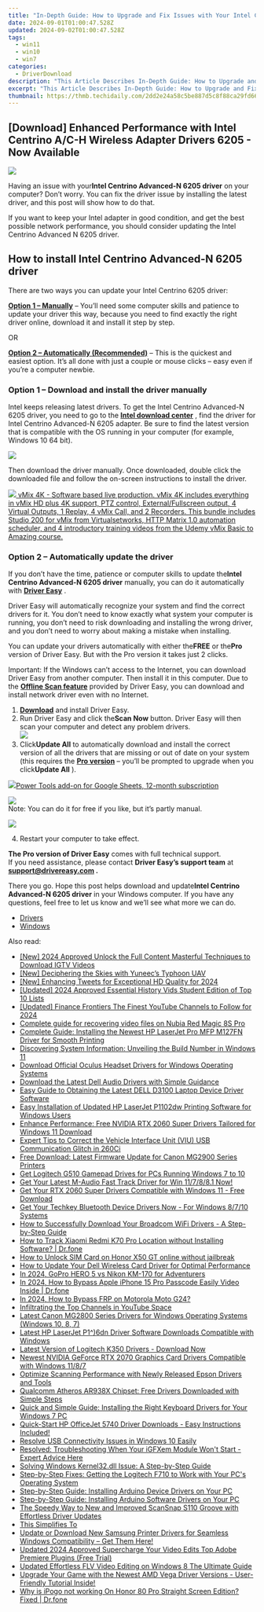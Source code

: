 ```yaml
---
title: "In-Depth Guide: How to Upgrade and Fix Issues with Your Intel Centrino Wireless N 2230 Driver"
date: 2024-09-01T01:00:47.528Z
updated: 2024-09-02T01:00:47.528Z
tags:
  - win11
  - win10
  - win7
categories:
  - DriverDownload
description: "This Article Describes In-Depth Guide: How to Upgrade and Fix Issues with Your Intel Centrino Wireless N 2230 Driver"
excerpt: "This Article Describes In-Depth Guide: How to Upgrade and Fix Issues with Your Intel Centrino Wireless N 2230 Driver"
thumbnail: https://thmb.techidaily.com/2dd2e24a58c5be887d5c8f88ca29fd663a35485eda34d7682bda60157d137f8e.png
---
```


## [Download] Enhanced Performance with Intel Centrino A/C-H Wireless Adapter Drivers 6205 - Now Available

![](https://images.drivereasy.com/wp-content/uploads/2018/10/img_5bbb234b9f877.png)

 Having an issue with your**Intel Centrino Advanced-N 6205 driver** on your computer? Don’t worry. You can fix the driver issue by installing the latest driver, and this post will show how to do that.

 If you want to keep your Intel adapter in good condition, and get the best possible network performance, you should consider updating the Intel Centrino Advanced N 6205 driver.

## How to install Intel Centrino Advanced-N 6205 driver

There are two ways you can update your Intel Centrino 6205 driver:

[**Option 1 – Manually**](https://tools.techidaily.com/drivereasy/download/) – You’ll need some computer skills and patience to update your driver this way, because you need to find exactly the right driver online, download it and install it step by step.

OR

**[Option 2 – Automatically (Recommended)](https://www.drivereasy.com/knowledge/intel-centrino-advanced-n-6205-driver-issues-in-windows-solved/#M2)**  – This is the quickest and easiest option. It’s all done with just a couple or mouse clicks – easy even if you’re a computer newbie.

### Option 1 – Download and install the driver manually

 Intel keeps releasing latest drivers. To get the Intel Centrino Advanced-N 6205 driver, you need to go to the **[Intel download center](https://downloadcenter.intel.com/)**  , find the driver for Intel Centrino Advanced-N 6205 adapter. Be sure to find the latest version that is compatible with the OS running in your computer (for example, Windows 10 64 bit).

![](https://images.drivereasy.com/wp-content/uploads/2018/10/img_5bbb2462338e2.jpg)

 Then download the driver manually. Once downloaded, double click the downloaded file and follow the on-screen instructions to install the driver.

<!-- affiliate ads begin -->
<a href="https://secure.2checkout.com/order/checkout.php?PRODS=30901369&QTY=1&AFFILIATE=108875&CART=1"> <img src="https://secure.avangate.com/images/merchant/ce9a6fb2becc2d235e62b125e9260102/products/1_copy_vMixCallScreenshot1-large.jpg" border="0"> vMix 4K - Software based live production. vMix 4K includes everything in vMix HD plus 4K support, PTZ control, External/Fullscreen output, 4 Virtual Outputs, 1 Replay, 4 vMix Call, and 2 Recorders. 
This bundle includes Studio 200 for vMix from Virtualsetworks, HTTP Matrix 1.0 automation scheduler, and 4 introductory training videos from the Udemy vMix Basic to Amazing course. </a>
<!-- affiliate ads end -->
### Option 2 – Automatically update the driver

 If you don’t have the time, patience or computer skills to update the**Intel Centrino Advanced-N 6205 driver** manually, you can do it automatically with **[Driver Easy](https://tools.techidaily.com/drivereasy/download/)**  .

 Driver Easy will automatically recognize your system and find the correct drivers for it. You don’t need to know exactly what system your computer is running, you don’t need to risk downloading and installing the wrong driver, and you don’t need to worry about making a mistake when installing.

 You can update your drivers automatically with either the**FREE** or the**Pro** version of Driver Easy. But with the Pro version it takes just 2 clicks.

 Important: If the Windows can’t access to the Internet, you can download Driver Easy from another computer. Then install it in this computer. Due to the **[Offline Scan feature](https://tools.techidaily.com/drivereasy/download/)**  provided by Driver Easy, you can download and install network driver even with no Internet.

1. [**Download**](https://tools.techidaily.com/drivereasy/download/) and install Driver Easy.
2. Run Driver Easy and click the**Scan Now** button. Driver Easy will then scan your computer and detect any problem drivers.  
![](https://images.drivereasy.com/wp-content/uploads/2018/10/img_5bbb254687bf9.jpg)
3. Click**Update All** to automatically download and install the correct version of all the drivers that are missing or out of date on your system (this requires the **[Pro version](https://tools.techidaily.com/drivereasy/download/)**  – you’ll be prompted to upgrade when you click**Update All** ).  
<!-- affiliate ads begin -->
<a href="https://secure.2checkout.com/order/checkout.php?PRODS=4721564&QTY=1&AFFILIATE=108875&CART=1"><img src="https://secure.avangate.com/images/merchant/c14a8df1e1b4d5297e9cb30cb34d5a00/products/copy_power-tools-48.png" border="0">Power Tools add-on for Google Sheets, 12-month subscription</a>
<!-- affiliate ads end -->
![](https://images.drivereasy.com/wp-content/uploads/2018/10/img_5bbb272158d57.jpg)  
 Note: You can do it for free if you like, but it’s partly manual.
<!-- affiliate ads begin -->
<a href="https://secure.2checkout.com/order/checkout.php?PRODS=4715391&QTY=1&AFFILIATE=108875&CART=1"><img src="https://secure.avangate.com/images/merchant/7f687767ccf20fcea1c9dc4a5adc2326/Digisigner_banner_728_x_90_color_version.png" border="0"></a>
<!-- affiliate ads end -->
4. Restart your computer to take effect.

**The Pro version of Driver Easy** comes with full technical support.  
 If you need assistance, please contact **Driver Easy’s support team** at **[support@drivereasy.com](https://tools.techidaily.com/drivereasy/download/) .**

 There you go. Hope this post helps download and update**Intel Centrino Advanced-N 6205 driver** in your Windows computer. If you have any questions, feel free to let us know and we’ll see what more we can do.

* [Drivers](https://tools.techidaily.com/drivereasy/download/)
* [Windows](https://tools.techidaily.com/drivereasy/download/)

<ins class="adsbygoogle"
     style="display:block"
     data-ad-format="autorelaxed"
     data-ad-client="ca-pub-7571918770474297"
     data-ad-slot="1223367746"></ins>



<ins class="adsbygoogle"
     style="display:block"
     data-ad-client="ca-pub-7571918770474297"
     data-ad-slot="8358498916"
     data-ad-format="auto"
     data-full-width-responsive="true"></ins>

<span class="atpl-alsoreadstyle">Also read:</span>
<div><ul>
<li><a href="https://instagram-videos.techidaily.com/new-2024-approved-unlock-the-full-content-masterful-techniques-to-download-igtv-videos/"><u>[New] 2024 Approved  Unlock the Full Content  Masterful Techniques to Download IGTV Videos</u></a></li>
<li><a href="https://article-files.techidaily.com/new-deciphering-the-skies-with-yuneecs-typhoon-uav/"><u>[New] Deciphering the Skies with Yuneec’s Typhoon UAV</u></a></li>
<li><a href="https://twitter-videos.techidaily.com/new-enhancing-tweets-for-exceptional-hd-quality-for-2024/"><u>[New] Enhancing Tweets for Exceptional HD Quality for 2024</u></a></li>
<li><a href="https://eaxpv-info.techidaily.com/updated-2024-approved-essential-history-vids-student-edition-of-top-10-lists/"><u>[Updated] 2024 Approved  Essential History Vids  Student Edition of Top 10 Lists</u></a></li>
<li><a href="https://eaxpv-info.techidaily.com/updated-finance-frontiers-the-finest-youtube-channels-to-follow-for-2024/"><u>[Updated] Finance Frontiers  The Finest YouTube Channels to Follow for 2024</u></a></li>
<li><a href="https://phone-solutions.techidaily.com/complete-guide-for-recovering-video-files-on-nubia-red-magic-8s-pro-by-fonelab-android-recover-video/"><u>Complete guide for recovering video files on Nubia Red Magic 8S Pro</u></a></li>
<li><a href="https://driver-download.techidaily.com/complete-guide-installing-the-newest-hp-laserjet-pro-mfp-m127fn-driver-for-smooth-printing/"><u>Complete Guide: Installing the Newest HP LaserJet Pro MFP M127FN Driver for Smooth Printing</u></a></li>
<li><a href="https://some-skills.techidaily.com/discovering-system-information-unveiling-the-build-number-in-windows-11/"><u>Discovering System Information: Unveiling the Build Number in Windows 11</u></a></li>
<li><a href="https://driver-download.techidaily.com/download-official-oculus-headset-drivers-for-windows-operating-systems/"><u>Download Official Oculus Headset Drivers for Windows Operating Systems</u></a></li>
<li><a href="https://driver-download.techidaily.com/download-the-latest-dell-audio-drivers-with-simple-guidance/"><u>Download the Latest Dell Audio Drivers with Simple Guidance</u></a></li>
<li><a href="https://driver-download.techidaily.com/easy-guide-to-obtaining-the-latest-dell-d3100-laptop-device-driver-software/"><u>Easy Guide to Obtaining the Latest DELL D3100 Laptop Device Driver Software</u></a></li>
<li><a href="https://driver-download.techidaily.com/easy-installation-of-updated-hp-laserjet-p1102dw-printing-software-for-windows-users/"><u>Easy Installation of Updated HP LaserJet P1102dw Printing Software for Windows Users</u></a></li>
<li><a href="https://driver-download.techidaily.com/enhance-performance-free-nvidia-rtx-2060-super-drivers-tailored-for-windows-11-download/"><u>Enhance Performance: Free NVIDIA RTX 2060 Super Drivers Tailored for Windows 11 Download</u></a></li>
<li><a href="https://driver-download.techidaily.com/expert-tips-to-correct-the-vehicle-interface-unit-viu-usb-communication-glitch-in-260ci/"><u>Expert Tips to Correct the Vehicle Interface Unit (VIU) USB Communication Glitch in 260Ci</u></a></li>
<li><a href="https://driver-download.techidaily.com/free-download-latest-firmware-update-for-canon-mg2900-series-printers/"><u>Free Download: Latest Firmware Update for Canon MG2900 Series Printers</u></a></li>
<li><a href="https://driver-download.techidaily.com/get-logitech-g510-gamepad-drives-for-pcs-running-windows-7-to-10/"><u>Get Logitech G510 Gamepad Drives for PCs Running Windows 7 to 10</u></a></li>
<li><a href="https://driver-download.techidaily.com/1722973295338-get-your-latest-m-audio-fast-track-driver-for-win-117881-now/"><u>Get Your Latest M-Audio Fast Track Driver for Win 11/7/8/8.1 Now!</u></a></li>
<li><a href="https://driver-download.techidaily.com/get-your-rtx-2060-super-drivers-compatible-with-windows-11-free-download/"><u>Get Your RTX 2060 Super Drivers Compatible with Windows 11 - Free Download</u></a></li>
<li><a href="https://driver-download.techidaily.com/get-your-techkey-bluetooth-device-drivers-now-for-windows-8710-systems/"><u>Get Your Techkey Bluetooth Device Drivers Now - For Windows 8/7/10 Systems</u></a></li>
<li><a href="https://driver-download.techidaily.com/1722974209948-how-to-successfully-download-your-broadcom-wifi-drivers-a-step-by-step-guide/"><u>How to Successfully Download Your Broadcom WiFi Drivers - A Step-by-Step Guide</u></a></li>
<li><a href="https://android-location-track.techidaily.com/how-to-track-xiaomi-redmi-k70-pro-location-without-installing-software-drfone-by-drfone-virtual-android/"><u>How to Track Xiaomi Redmi K70 Pro Location without Installing Software? | Dr.fone</u></a></li>
<li><a href="https://sim-unlock.techidaily.com/how-to-unlock-sim-card-on-honor-x50-gt-online-without-jailbreak-by-drfone-android/"><u>How to Unlock SIM Card on Honor X50 GT online without jailbreak</u></a></li>
<li><a href="https://driver-download.techidaily.com/how-to-update-your-dell-wireless-card-driver-for-optimal-performance/"><u>How to Update Your Dell Wireless Card Driver for Optimal Performance</u></a></li>
<li><a href="https://some-techniques.techidaily.com/in-2024-gopro-hero-5-vs-nikon-km-170-for-adventurers/"><u>In 2024, GoPro HERO 5 vs Nikon KM-170 for Adventurers</u></a></li>
<li><a href="https://iphone-unlock.techidaily.com/in-2024-how-to-bypass-apple-iphone-15-pro-passcode-easily-video-inside-drfone-by-drfone-ios/"><u>In 2024, How to Bypass Apple iPhone 15 Pro Passcode Easily Video Inside | Dr.fone</u></a></li>
<li><a href="https://android-frp.techidaily.com/in-2024-how-to-bypass-frp-on-motorola-moto-g24-by-drfone-android/"><u>In 2024, How to Bypass FRP on Motorola Moto G24?</u></a></li>
<li><a href="https://youtube-videos.techidaily.com/infiltrating-the-top-channels-in-youtube-space/"><u>Infiltrating the Top Channels in YouTube Space</u></a></li>
<li><a href="https://driver-download.techidaily.com/latest-canon-mg2800-series-drivers-for-windows-operating-systems-windows-10-8-7/"><u>Latest Canon MG2800 Series Drivers for Windows Operating Systems (Windows 10, 8, 7)</u></a></li>
<li><a href="https://driver-download.techidaily.com/latest-hp-laserjet-p16dn-driver-software-downloads-compatible-with-windows/"><u>Latest HP LaserJet P1^)6dn Driver Software Downloads Compatible with Windows</u></a></li>
<li><a href="https://driver-download.techidaily.com/1722973436985-latest-version-of-logitech-k350-drivers-download-now/"><u>Latest Version of Logitech K350 Drivers - Download Now</u></a></li>
<li><a href="https://driver-download.techidaily.com/newest-nvidia-geforce-rtx-2070-graphics-card-drivers-compatible-with-windows-1187/"><u>Newest NVIDIA GeForce RTX 2070 Graphics Card Drivers Compatible with Windows 11/8/7</u></a></li>
<li><a href="https://driver-download.techidaily.com/optimize-scanning-performance-with-newly-released-epson-drivers-and-tools/"><u>Optimize Scanning Performance with Newly Released Epson Drivers and Tools</u></a></li>
<li><a href="https://driver-download.techidaily.com/qualcomm-atheros-ar938x-chipset-free-drivers-downloaded-with-simple-steps/"><u>Qualcomm Atheros AR938X Chipset: Free Drivers Downloaded with Simple Steps</u></a></li>
<li><a href="https://driver-download.techidaily.com/quick-and-simple-guide-installing-the-right-keyboard-drivers-for-your-windows-7-pc/"><u>Quick and Simple Guide: Installing the Right Keyboard Drivers for Your Windows 7 PC</u></a></li>
<li><a href="https://driver-download.techidaily.com/quick-start-hp-officejet-5740-driver-downloads-easy-instructions-included/"><u>Quick-Start HP OfficeJet 5740 Driver Downloads - Easy Instructions Included!</u></a></li>
<li><a href="https://driver-download.techidaily.com/resolve-usb-connectivity-issues-in-windows-10-easily/"><u>Resolve USB Connectivity Issues in Windows 10 Easily</u></a></li>
<li><a href="https://driver-download.techidaily.com/1722967531716-resolved-troubleshooting-when-your-igfxem-module-wont-start-expert-advice-here/"><u>Resolved: Troubleshooting When Your iGFXem Module Won't Start - Expert Advice Here</u></a></li>
<li><a href="https://technical-tips.techidaily.com/solving-windows-kernel32dll-issue-a-step-by-step-guide/"><u>Solving Windows Kernel32.dll Issue: A Step-by-Step Guide</u></a></li>
<li><a href="https://driver-download.techidaily.com/step-by-step-fixes-getting-the-logitech-f710-to-work-with-your-pcs-operating-system/"><u>Step-by-Step Fixes: Getting the Logitech F710 to Work with Your PC's Operating System</u></a></li>
<li><a href="https://driver-download.techidaily.com/step-by-step-guide-installing-arduino-device-drivers-on-your-pc/"><u>Step-by-Step Guide: Installing Arduino Device Drivers on Your PC</u></a></li>
<li><a href="https://driver-download.techidaily.com/step-by-step-guide-installing-arduino-software-drivers-on-your-pc/"><u>Step-by-Step Guide: Installing Arduino Software Drivers on Your PC</u></a></li>
<li><a href="https://driver-download.techidaily.com/the-speedy-way-to-new-and-improved-scansnap-s110-groove-with-effortless-driver-updates/"><u>The Speedy Way to New and Improved ScanSnap S110 Groove with Effortless Driver Updates</u></a></li>
<li><a href="https://driver-download.techidaily.com/1722969777813-this-simplifies-to/"><u>This Simplifies To</u></a></li>
<li><a href="https://driver-download.techidaily.com/update-or-download-new-samsung-printer-drivers-for-seamless-windows-compatibility-get-them-here/"><u>Update or Download New Samsung Printer Drivers for Seamless Windows Compatibility – Get Them Here!</u></a></li>
<li><a href="https://ai-driven-video-production.techidaily.com/updated-2024-approved-supercharge-your-video-edits-top-adobe-premiere-plugins-free-trial/"><u>Updated 2024 Approved Supercharge Your Video Edits Top Adobe Premiere Plugins (Free Trial)</u></a></li>
<li><a href="https://ai-driven-video-production.techidaily.com/updated-effortless-flv-video-editing-on-windows-8-the-ultimate-guide/"><u>Updated Effortless FLV Video Editing on Windows 8 The Ultimate Guide</u></a></li>
<li><a href="https://driver-download.techidaily.com/1722962697640-upgrade-your-game-with-the-newest-amd-vega-driver-versions-user-friendly-tutorial-inside/"><u>Upgrade Your Game with the Newest AMD Vega Driver Versions - User-Friendly Tutorial Inside!</u></a></li>
<li><a href="https://pokemon-go-android.techidaily.com/why-is-ipogo-not-working-on-honor-80-pro-straight-screen-edition-fixed-drfone-by-drfone-virtual-android/"><u>Why is iPogo not working On Honor 80 Pro Straight Screen Edition? Fixed | Dr.fone</u></a></li>
</ul></div>
